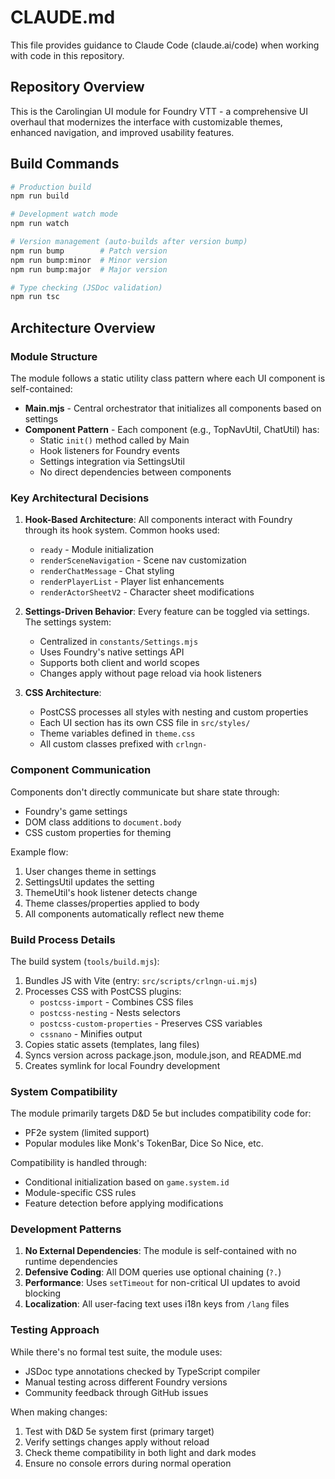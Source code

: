 # CLAUDE.md

This file provides guidance to Claude Code (claude.ai/code) when working with code in this repository.

## Repository Overview

This is the Carolingian UI module for Foundry VTT - a comprehensive UI overhaul that modernizes the interface with customizable themes, enhanced navigation, and improved usability features.

## Build Commands

```bash
# Production build
npm run build

# Development watch mode
npm run watch

# Version management (auto-builds after version bump)
npm run bump        # Patch version
npm run bump:minor  # Minor version
npm run bump:major  # Major version

# Type checking (JSDoc validation)
npm run tsc
```

## Architecture Overview

### Module Structure
The module follows a static utility class pattern where each UI component is self-contained:

- **Main.mjs** - Central orchestrator that initializes all components based on settings
- **Component Pattern** - Each component (e.g., TopNavUtil, ChatUtil) has:
  - Static `init()` method called by Main
  - Hook listeners for Foundry events
  - Settings integration via SettingsUtil
  - No direct dependencies between components

### Key Architectural Decisions

1. **Hook-Based Architecture**: All components interact with Foundry through its hook system. Common hooks used:
   - `ready` - Module initialization
   - `renderSceneNavigation` - Scene nav customization
   - `renderChatMessage` - Chat styling
   - `renderPlayerList` - Player list enhancements
   - `renderActorSheetV2` - Character sheet modifications

2. **Settings-Driven Behavior**: Every feature can be toggled via settings. The settings system:
   - Centralized in `constants/Settings.mjs`
   - Uses Foundry's native settings API
   - Supports both client and world scopes
   - Changes apply without page reload via hook listeners

3. **CSS Architecture**: 
   - PostCSS processes all styles with nesting and custom properties
   - Each UI section has its own CSS file in `src/styles/`
   - Theme variables defined in `theme.css`
   - All custom classes prefixed with `crlngn-`

### Component Communication

Components don't directly communicate but share state through:
- Foundry's game settings
- DOM class additions to `document.body`
- CSS custom properties for theming

Example flow:
1. User changes theme in settings
2. SettingsUtil updates the setting
3. ThemeUtil's hook listener detects change
4. Theme classes/properties applied to body
5. All components automatically reflect new theme

### Build Process Details

The build system (`tools/build.mjs`):
1. Bundles JS with Vite (entry: `src/scripts/crlngn-ui.mjs`)
2. Processes CSS with PostCSS plugins:
   - `postcss-import` - Combines CSS files
   - `postcss-nesting` - Nests selectors
   - `postcss-custom-properties` - Preserves CSS variables
   - `cssnano` - Minifies output
3. Copies static assets (templates, lang files)
4. Syncs version across package.json, module.json, and README.md
5. Creates symlink for local Foundry development

### System Compatibility

The module primarily targets D&D 5e but includes compatibility code for:
- PF2e system (limited support)
- Popular modules like Monk's TokenBar, Dice So Nice, etc.

Compatibility is handled through:
- Conditional initialization based on `game.system.id`
- Module-specific CSS rules
- Feature detection before applying modifications

### Development Patterns

1. **No External Dependencies**: The module is self-contained with no runtime dependencies
2. **Defensive Coding**: All DOM queries use optional chaining (`?.`)
3. **Performance**: Uses `setTimeout` for non-critical UI updates to avoid blocking
4. **Localization**: All user-facing text uses i18n keys from `/lang` files

### Testing Approach

While there's no formal test suite, the module uses:
- JSDoc type annotations checked by TypeScript compiler
- Manual testing across different Foundry versions
- Community feedback through GitHub issues

When making changes:
1. Test with D&D 5e system first (primary target)
2. Verify settings changes apply without reload
3. Check theme compatibility in both light and dark modes
4. Ensure no console errors during normal operation